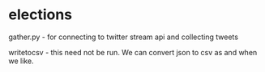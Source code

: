 # elections

gather.py - for connecting to twitter stream api and collecting tweets

writetocsv - this need not be run. We can convert json to csv as and when we like.